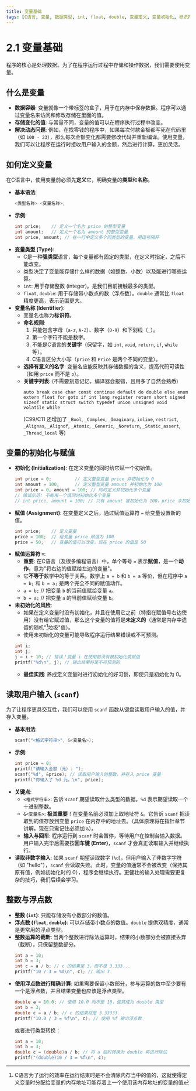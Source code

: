 ```yaml
---
title: 变量基础
tags: [C语言, 变量, 数据类型, int, float, double, 变量定义, 变量初始化, 标识符, scanf, 输入输出]
---
```


# 2.1 变量基础

程序的核心是处理数据。为了在程序运行过程中存储和操作数据，我们需要使用变量。

## 什么是变量

-   **数据容器**: 变量就像一个带标签的盒子，用于在内存中保存数据。程序可以通过变量名来访问和修改存储在里面的值。
-   **存储变化的值**: 与常量不同，变量的值可以在程序执行过程中改变。
-   **解决动态问题**: 例如，在找零钱的程序中，如果每次付款金额都写死在代码里（如 `100 - 23`），那么每次金额变化都需要修改代码并重新编译。使用变量，我们可以让程序在运行时接收用户输入的金额，然后进行计算，更加灵活。

## 如何定义变量

在C语言中，使用变量前必须先**定义**它，明确变量的**类型**和**名称**。

-   **基本语法**:
    ```c
    <类型名称> <变量名称>;
    ```
-   **示例**:
    ```c
    int price;    // 定义一个名为 price 的整型变量
    int amount;   // 定义一个名为 amount 的整型变量
    int price, amount; // 在一行中定义多个同类型的变量，用逗号隔开
    ```
-   **变量类型 (Type)**:
    -   C是一种**强类型**语言，每个变量都有固定的类型，在定义时指定，之后不能改变。
    -   类型决定了变量能存储什么样的数据（如整数、小数）以及能进行哪些运算。
    -   `int`: 用于存储整数 (integer)。是我们目前接触最多的类型。
    -   `float`, `double`: 用于存储带小数点的数（浮点数）。`double` 通常比 `float` 精度更高，表示范围更大。
-   **变量名称 (Identifier)**:
    -   变量名也称为**标识符**。
    -   **命名规则**:
        1.  只能包含字母（`a-z`, `A-Z`）、数字（`0-9`）和下划线（`_`）。
        2.  第一个字符不能是数字。
        3.  不能是C语言的**关键字**（保留字，如 `int`, `void`, `return`, `if`, `while` 等）。
        4.  C语言区分大小写（`price` 和 `Price` 是两个不同的变量）。
    -   **选择有意义的名字**: 变量名应能反映其存储数据的含义，提高代码可读性（如用 `price` 而不是 `p`）。
    -   **关键字列表**: (不需要刻意记忆，编译器会报错，且用多了自然会熟悉)
        ```
        auto break case char const continue default do double else enum extern float for goto if int long register return short signed sizeof static struct switch typedef union unsigned void volatile while
        ```
        (C99/C11 还增加了 `_Bool`, `_Complex`, `_Imaginary`, `inline`, `restrict`, `_Alignas`, `_Alignof`, `_Atomic`, `_Generic`, `_Noreturn`, `_Static_assert`, `_Thread_local` 等)

## 变量的初始化与赋值

-   **初始化 (Initialization)**: 在定义变量的同时给它赋一个初始值。
    ```c
    int price = 0;         // 定义整型变量 price 并初始化为 0
    int amount = 100;      // 定义整型变量 amount 并初始化为 100
    int price = 0, amount = 100; // 同时定义并初始化多个变量
    // 错误示范: 不能用一个值同时初始化多个变量
    // int price, amount = 100; // 只有 amount 被初始化为 100，price 未初始化
    ```
-   **赋值 (Assignment)**: 在变量定义之后，通过赋值运算符 `=` 给变量设置新的值。
    ```c
    int price;    // 定义变量
    price = 100;  // 给变量 price 赋值为 100
    price = 50;   // 变量的值可以改变，现在 price 的值是 50
    ```
-   **赋值运算符 `=`**:
    -   **重要**: 在C语言（及很多编程语言）中，单个等号 `=` 表示**赋值**，是一个**动作**，意为"将右边的值赋给左边的变量"。
    -   它**不等于**数学中的等于关系。数学上 `a = b` 和 `b = a` 等价，但在程序中 `a = b;` 和 `b = a;` 是两个完全不同的赋值动作。
    -   `a = b;` // 把变量 `b` 的当前值赋给变量 `a`。
    -   `b = a;` // 把变量 `a` 的当前值赋给变量 `b`。
-   **未初始化的风险**:
    -   如果在定义变量时没有初始化，并且在使用它之前（特指在赋值号右边使用）没有给它赋过值，那么这个变量的值将是**未定义的**（通常是内存中遗留的随机"[^1]垃圾"值）。
    -   使用未初始化的变量可能导致程序运行结果错误或不可预测。
    ```c
    int i;
    int j;
    j = i + 10; // 错误！变量 i 在使用前没有被初始化或赋值
    printf("%d\n", j); // 输出结果将是不可预测的
    ```
    -   **最佳实践**: 养成定义变量时进行初始化的好习惯，即使只是初始化为 0。

## 读取用户输入 (`scanf`)

为了让程序更具交互性，我们可以使用 `scanf` 函数从键盘读取用户输入的值，并存入变量。

-   **基本用法**:
    ```c
    scanf("<格式字符串>", &<变量名>);
    ```
-   **示例**:
    ```c
    int price = 0;
    printf("请输入金额（元）: ");
    scanf("%d", &price); // 读取用户输入的整数，并存入 price 变量
    printf("你输入了 %d 元。\n", price);
    ```
-   **关键点**:
    -   `<格式字符串>`: 告诉 `scanf` 期望读取什么类型的数据。`%d` 表示期望读取一个十进制整数。
    -   `&<变量名>`: **极其重要**！在变量名前必须加上取地址符 `&`。它告诉 `scanf` 把读取到的值存放到变量 `price` 在内存中的地址去。（具体原理将在指针章节讲解，现在只需记住必须加 `&`）。
    -   **输入与回车**: 程序运行到 `scanf` 时会暂停，等待用户在控制台输入数据。用户输入完毕后需要按**回车键 (Enter)**，`scanf` 才会真正读取输入并继续执行。
-   **读取非数字输入**: 如果 `scanf` 期望读取数字 (`%d`)，但用户输入了非数字字符（如 "hello"），`scanf` 会读取失败。此时，变量的值通常不会被改变（保持其原有值，例如初始化时的 0），程序会继续执行。更健壮的输入处理需要更复杂的技巧，我们后续会学习。

## 整数与浮点数

-   **整数 (`int`)**: 只能存储没有小数部分的数值。
-   **浮点数 (`float`, `double`)**: 可以存储带小数点的数值。`double` 提供双精度，通常是更常用的浮点类型。
-   **整数运算的截断**: 当两个整数进行除法运算时，结果的小数部分会被直接丢弃（截断），只保留整数部分。
    ```c
    int a = 10;
    int b = 3;
    int c = a / b; // c 的结果是 3，而不是 3.333...
    printf("10 / 3 = %d\n", c); // 输出 3
    ```
-   **使用浮点数进行精确计算**: 如果需要保留小数部分，参与运算的数中至少要有一个是浮点数，并且结果变量也应该是浮点类型。
    ```c
    double a = 10.0; // 使用 10.0 而不是 10，使其成为 double 类型
    int b = 3;
    double c = a / b; // c 的结果将是 3.33333...
    printf("10.0 / 3 = %f\n", c); // 使用 %f 输出浮点数
    ```
    或者进行类型转换：
    ```c
    int a = 10;
    int b = 3;
    double c = (double)a / b; // 将 a 临时转换为 double 再进行除法
    printf("(double)10 / 3 = %f\n", c);
    ```

[^1]: C语言为了运行的效率在运行结束时是不会清除内存当中的值的，这就使得定义变量时分配给变量的内存地址可能存着上一个使用该内存地址的变量的值
